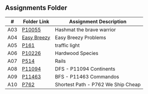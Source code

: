 ##  Assignments Folder

|   #   | Folder Link | Assignment Description |
| :---: | ----------- | ---------------------- |
|    A03|      [P10055](https://github.com/huyngo878/4483-Prog-Tech-HuyNgo/tree/main/Assignments/P10055)       |      Hashmat the brave warrior |
| A04| [Easy Breezy](https://github.com/huyngo878/4483-Prog-Tech-HuyNgo/tree/main/Assignments/EasyBreezy) | Easy Breezy Problems|
| A05| [P161](https://github.com/huyngo878/4483-Prog-Tech-HuyNgo/tree/main/Assignments/P161)| traffic light|
| A06|    [P10226](https://github.com/huyngo878/4483-Prog-Tech-HuyNgo/tree/main/Assignments)   |      Hardwood Species        |
| A07|    [P514](https://github.com/huyngo878/4483-Prog-Tech-HuyNgo/tree/main/Assignments)   |      Rails        |
| A08| [P11094](https://github.com/huyngo878/4483-Prog-Tech-HuyNgo/tree/main/Assignments/P11094) | DFS - P11094 Continents |
| A09| [P11463](https://github.com/huyngo878/4483-Prog-Tech-HuyNgo/tree/main/Assignments/P11463) | BFS - P11463 Commandos |
| A10| [P762](https://github.com/huyngo878/4483-Prog-Tech-HuyNgo/tree/main/Assignments/P762) | Shortest Path - P762 We Ship Cheap |
